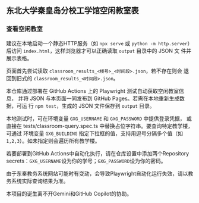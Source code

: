 ## 东北大学秦皇岛分校工学馆空闲教室表

### 查看空闲教室

建议在本地启动一个静态HTTP服务（如 `npx serve` 或 `python -m http.server`）
后访问 `index.html`，这样浏览器才可以正确读取 `output` 目录中的 JSON 文
件并展示表格。

页面首先尝试读取 `classroom_results_<楼号>_<时间段>.json`，若不存在则会
退回到旧式的 `classroom_results_<时间段>.json`。

本仓库通过部署在 GitHub Actions 上的 Playwright 测试自动获取空闲教室信息，
并将 JSON 与本页面一同发布到 GitHub Pages。若需在本地重新生成数据，可运
行 `npm test`，生成的 JSON 文件保存到 `output` 目录。



本地测试时，可在环境变量 `GXG_USERNAME` 和 `GXG_PASSWORD` 中提供登录凭据，
或直接在 tests/classroom-query.spec.ts 中替换占位字符串。要查询特定教学楼，可通过
环境变量 `GXG_BUILDING` 指定下拉框的值，支持用逗号分隔多个值（如 `1,2,3`）。如未指定则会遍历所有教学楼。


若要部署到GitHub Actions中自动化执行，请在仓库设置中添加两个Repository secrets：`GXG_USERNAME`设为你的学号；`GXG_PASSWORD`设为你的密码。

由于东秦教务系统网站可能时有变动，会导致Playwright自动化运行失效，请以教务系统实际查询结果为准。

本项目的诞生离不开Gemini和GitHub Copilot的协助。
